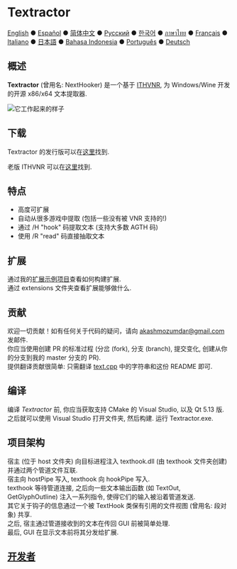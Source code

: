 # Textractor

[English](README.md) ● [Español](README_ES.md) ● [简体中文](README_SC.md) ● [Русский](README_RU.md) ● [한국어](README_KR.md) ● [ภาษาไทย](README_TH.md) ● [Français](README_FR.md) ● [Italiano](README_IT.md) ● [日本語](README_JP.md) ● [Bahasa Indonesia](README_ID.md) ● [Português](README_PT.md) ● [Deutsch](README_DE.md)

## 概述

**Textractor** (曾用名: NextHooker) 是一个基于 [ITHVNR](https://web.archive.org/web/20160202084144/http://www.hongfire.com/forum/showthread.php/438331-ITHVNR-ITH-with-the-VNR-engine), 为 Windows/Wine 开发的开源 x86/x64 文本提取器.<br>

![它工作起来的样子](screenshot.png)

## 下载

Textractor 的发行版可以在[这里](https://github.com/Artikash/Textractor/releases)找到.

老版 ITHVNR 可以在[这里](https://github.com/mireado/ITHVNR/releases)找到.

## 特点

- 高度可扩展
- 自动从很多游戏中提取 (包括一些没有被 VNR 支持的!)
- 通过 /H "hook" 码提取文本 (支持大多数 AGTH 码)
- 使用 /R "read" 码直接抽取文本

## 扩展

通过我的[扩展示例项目](https://github.com/Artikash/ExampleExtension)查看如何构建扩展.<br>
通过 extensions 文件夹查看扩展能够做什么.

## 贡献

欢迎一切贡献！如有任何关于代码的疑问，请向 akashmozumdar@gmail.com 发邮件.<br>
你应当使用创建 PR 的标准过程 (分岔 (fork), 分支 (branch), 提交变化, 创建从你的分支到我的 master 分支的 PR).<br>
提供翻译贡献很简单: 只需翻译 [text.cpp](text.cpp) 中的字符串和这份 README 即可.

## 编译

编译 *Textractor* 前, 你应当获取支持 CMake 的 Visual Studio, 以及 Qt 5.13 版.<br>
之后就可以使用 Visual Studio 打开文件夹, 然后构建. 运行 Textractor.exe.

## 项目架构

宿主 (位于 host 文件夹) 向目标进程注入 texthook.dll (由 texthook 文件夹创建) 并通过两个管道文件互联.<br>
宿主向 hostPipe 写入, texthook 向 hookPipe 写入.<br>
texthook 等待管道连接, 之后向一些文本输出函数 (如 TextOut, GetGlyphOutline) 注入一系列指令, 使得它们的输入被沿着管道发送.<br>
其它关于钩子的信息通过一个被 TextHook 类保有引用的文件视图 (曾用名: 段对象) 共享.<br>
之后, 宿主通过管道接收到的文本在传回 GUI 前被简单处理.<br>
最后, GUI 在显示文本前将其分发给扩展.

## [开发者](docs/CREDITS.md)
